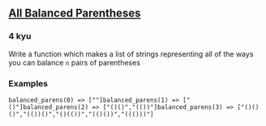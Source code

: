 <h2><a href=https://www.codewars.com/kata/5426d7a2c2c7784365000783/train/python target="_blank">All Balanced Parentheses</a></h2><h3>4 kyu</h3><p>Write a function which makes a list of strings representing all of the ways you can balance <code>n</code> pairs of parentheses</p><h3 id="examples">Examples</h3><pre style="display: none;"><code class="language-haskell"><span class="cm-variable">balancedParens</span> <span class="cm-number">0</span> <span class="cm-keyword">-&gt;</span> [<span class="cm-string">""</span>]<span class="cm-variable">balancedParens</span> <span class="cm-number">1</span> <span class="cm-keyword">-&gt;</span> [<span class="cm-string">"()"</span>]<span class="cm-variable">balancedParens</span> <span class="cm-number">2</span> <span class="cm-keyword">-&gt;</span> [<span class="cm-string">"()()"</span>,<span class="cm-string">"(())"</span>]<span class="cm-variable">balancedParens</span> <span class="cm-number">3</span> <span class="cm-keyword">-&gt;</span> [<span class="cm-string">"()()()"</span>,<span class="cm-string">"(())()"</span>,<span class="cm-string">"()(())"</span>,<span class="cm-string">"(()())"</span>,<span class="cm-string">"((()))"</span>]</code></pre><pre style="display: none;"><code class="language-javascript"><span class="cm-variable">balancedParens</span>(<span class="cm-number">0</span>) <span class="cm-operator">=&gt;</span> [<span class="cm-string">""</span>]<span class="cm-variable">balancedParens</span>(<span class="cm-number">1</span>) <span class="cm-operator">=&gt;</span> [<span class="cm-string">"()"</span>]<span class="cm-variable">balancedParens</span>(<span class="cm-number">2</span>) <span class="cm-operator">=&gt;</span> [<span class="cm-string">"()()"</span>,<span class="cm-string">"(())"</span>]<span class="cm-variable">balancedParens</span>(<span class="cm-number">3</span>) <span class="cm-operator">=&gt;</span> [<span class="cm-string">"()()()"</span>,<span class="cm-string">"(())()"</span>,<span class="cm-string">"()(())"</span>,<span class="cm-string">"(()())"</span>,<span class="cm-string">"((()))"</span>]</code></pre><pre style="display: none;"><code class="language-java"><span class="cm-variable">balancedParens</span>(<span class="cm-number">0</span>) <span class="cm-variable">returns</span> <span class="cm-variable">ArrayList</span><span class="cm-operator">&lt;</span><span class="cm-type">String</span><span class="cm-operator">&gt;</span> <span class="cm-variable">with</span> <span class="cm-variable">element</span>:  <span class="cm-string">""</span><span class="cm-variable">balancedParens</span>(<span class="cm-number">1</span>) <span class="cm-variable">returns</span> <span class="cm-variable">ArrayList</span><span class="cm-operator">&lt;</span><span class="cm-type">String</span><span class="cm-operator">&gt;</span> <span class="cm-variable">with</span> <span class="cm-variable">element</span>:  <span class="cm-string">"()"</span><span class="cm-variable">balancedParens</span>(<span class="cm-number">2</span>) <span class="cm-variable">returns</span> <span class="cm-variable">ArrayList</span><span class="cm-operator">&lt;</span><span class="cm-type">String</span><span class="cm-operator">&gt;</span> <span class="cm-variable">with</span> <span class="cm-variable">elements</span>: <span class="cm-string">"()()"</span>,<span class="cm-string">"(())"</span><span class="cm-variable">balancedParens</span>(<span class="cm-number">3</span>) <span class="cm-variable">returns</span> <span class="cm-variable">ArrayList</span><span class="cm-operator">&lt;</span><span class="cm-type">String</span><span class="cm-operator">&gt;</span> <span class="cm-variable">with</span> <span class="cm-variable">elements</span>: <span class="cm-string">"()()()"</span>,<span class="cm-string">"(())()"</span>,<span class="cm-string">"()(())"</span>,<span class="cm-string">"(()())"</span>,<span class="cm-string">"((()))"</span></code></pre><pre style="display: none;"><code class="language-ruby"><span class="cm-variable">balanced_parens</span>(<span class="cm-number">0</span>) <span class="cm-operator">=&gt;</span> [<span class="cm-string">""</span>]<span class="cm-variable">balanced_parens</span>(<span class="cm-number">1</span>) <span class="cm-operator">=&gt;</span> [<span class="cm-string">"()"</span>]<span class="cm-variable">balanced_parens</span>(<span class="cm-number">2</span>) <span class="cm-operator">=&gt;</span> [<span class="cm-string">"()()"</span>,<span class="cm-string">"(())"</span>]<span class="cm-variable">balanced_parens</span>(<span class="cm-number">3</span>) <span class="cm-operator">=&gt;</span> [<span class="cm-string">"()()()"</span>,<span class="cm-string">"(())()"</span>,<span class="cm-string">"()(())"</span>,<span class="cm-string">"(()())"</span>,<span class="cm-string">"((()))"</span>]</code></pre><pre><code class="language-python"><span class="cm-variable">balanced_parens</span>(<span class="cm-number">0</span>) <span class="cm-operator">=&gt;</span> [<span class="cm-string">""</span>]<span class="cm-variable">balanced_parens</span>(<span class="cm-number">1</span>) <span class="cm-operator">=&gt;</span> [<span class="cm-string">"()"</span>]<span class="cm-variable">balanced_parens</span>(<span class="cm-number">2</span>) <span class="cm-operator">=&gt;</span> [<span class="cm-string">"()()"</span>,<span class="cm-string">"(())"</span>]<span class="cm-variable">balanced_parens</span>(<span class="cm-number">3</span>) <span class="cm-operator">=&gt;</span> [<span class="cm-string">"()()()"</span>,<span class="cm-string">"(())()"</span>,<span class="cm-string">"()(())"</span>,<span class="cm-string">"(()())"</span>,<span class="cm-string">"((()))"</span>]</code></pre><pre style="display: none;"><code class="language-csharp"><span class="cm-variable">BalancedParens</span>(<span class="cm-number">0</span>) <span class="cm-variable">returns</span> <span class="cm-variable">List</span><span class="cm-operator">&lt;</span><span class="cm-type">string</span><span class="cm-operator">&gt;</span> <span class="cm-variable">with</span> <span class="cm-variable">element</span>:  <span class="cm-string">""</span><span class="cm-variable">BalancedParens</span>(<span class="cm-number">1</span>) <span class="cm-variable">returns</span> <span class="cm-variable">List</span><span class="cm-operator">&lt;</span><span class="cm-type">string</span><span class="cm-operator">&gt;</span> <span class="cm-variable">with</span> <span class="cm-variable">element</span>:  <span class="cm-string">"()"</span><span class="cm-variable">BalancedParens</span>(<span class="cm-number">2</span>) <span class="cm-variable">returns</span> <span class="cm-variable">List</span><span class="cm-operator">&lt;</span><span class="cm-type">string</span><span class="cm-operator">&gt;</span> <span class="cm-variable">with</span> <span class="cm-variable">elements</span>: <span class="cm-string">"()()"</span>,<span class="cm-string">"(())"</span><span class="cm-variable">BalancedParens</span>(<span class="cm-number">3</span>) <span class="cm-variable">returns</span> <span class="cm-variable">List</span><span class="cm-operator">&lt;</span><span class="cm-type">string</span><span class="cm-operator">&gt;</span> <span class="cm-variable">with</span> <span class="cm-variable">elements</span>: <span class="cm-string">"()()()"</span>,<span class="cm-string">"(())()"</span>,<span class="cm-string">"()(())"</span>,<span class="cm-string">"(()())"</span>,<span class="cm-string">"((()))"</span></code></pre><pre style="display: none;"><code class="language-elixir"><span class="cm-variable">balanced_parens</span>(<span class="cm-number">0</span>) <span class="cm-operator">=</span><span class="cm-operator">&gt;</span> [<span class="cm-string">""</span>]<span class="cm-variable">balanced_parens</span>(<span class="cm-number">1</span>) <span class="cm-operator">=</span><span class="cm-operator">&gt;</span> [<span class="cm-string">"()"</span>]<span class="cm-variable">balanced_parens</span>(<span class="cm-number">2</span>) <span class="cm-operator">=</span><span class="cm-operator">&gt;</span> [<span class="cm-string">"()()"</span>,<span class="cm-string">"(())"</span>]<span class="cm-variable">balanced_parens</span>(<span class="cm-number">3</span>) <span class="cm-operator">=</span><span class="cm-operator">&gt;</span> [<span class="cm-string">"()()()"</span>,<span class="cm-string">"(())()"</span>,<span class="cm-string">"()(())"</span>,<span class="cm-string">"(()())"</span>,<span class="cm-string">"((()))"</span>]</code></pre><pre style="display: none;"><code class="language-julia"><span class="cm-variable">balancedParens</span>(<span class="cm-number">0</span>) <span class="cm-operator">--&gt;</span> [<span class="cm-string">""</span>]<span class="cm-variable">balancedParens</span>(<span class="cm-number">1</span>) <span class="cm-operator">--&gt;</span> [<span class="cm-string">"()</span><span class="cm-string">"</span>]<span class="cm-variable">balancedParens</span>(<span class="cm-number">2</span>) <span class="cm-operator">--&gt;</span> [<span class="cm-string">"()()</span><span class="cm-string">"</span>,<span class="cm-string">"(())</span><span class="cm-string">"</span>]<span class="cm-variable">balancedParens</span>(<span class="cm-number">3</span>) <span class="cm-operator">--&gt;</span> [<span class="cm-string">"()()()</span><span class="cm-string">"</span>,<span class="cm-string">"(())()</span><span class="cm-string">"</span>,<span class="cm-string">"()(())</span><span class="cm-string">"</span>,<span class="cm-string">"(()())</span><span class="cm-string">"</span>,<span class="cm-string">"((()))</span><span class="cm-string">"</span>]</code></pre>